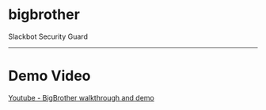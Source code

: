# bigbrother
Slackbot Security Guard

---

# Demo Video
[Youtube - BigBrother walkthrough and demo](https://youtu.be/PDqX2kdnBGM)
